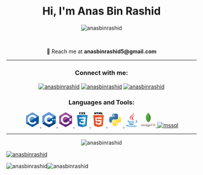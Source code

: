 <h1 align="center">Hi, I'm Anas Bin Rashid</h1>
<p align="center"> <img src="https://miro.medium.com/v2/resize:fit:996/0*sp42a5GmqT_VavSq.gif" alt="anasbinrashid" /> </p>
<br>
<p align="center">🎯 Reach me at <strong>anasbinrashid5@gmail.com</strong></p>
<hr>

<h3 align="center">Connect with me:</h3>
<p align="center">
<a href="https://linkedin.com/in/anasbinrashid" target="blank"><img align="center" src="https://raw.githubusercontent.com/rahuldkjain/github-profile-readme-generator/master/src/images/icons/Social/linked-in-alt.svg" alt="anasbinrashid" height="30" width="40" /></a>
<a href="https://www.hackerrank.com/anasbinrashid5" target="blank"><img align="center" src="https://raw.githubusercontent.com/rahuldkjain/github-profile-readme-generator/master/src/images/icons/Social/hackerrank.svg" alt="anasbinrashid" height="30" width="40" /></a>
<a href="https://www.leetcode.com/anasbinrashid" target="blank"><img align="center" src="https://raw.githubusercontent.com/rahuldkjain/github-profile-readme-generator/master/src/images/icons/Social/leet-code.svg" alt="anasbinrashid" height="30" width="40" /></a>
</p>

<h3 align="center">Languages and Tools:</h3>
<p align="center"> <a href="https://www.cprogramming.com/" target="_blank" rel="noreferrer"> <img src="https://raw.githubusercontent.com/devicons/devicon/master/icons/c/c-original.svg" alt="c" width="40" height="40"/> </a> <a href="https://www.w3schools.com/cpp/" target="_blank" rel="noreferrer"> <img src="https://raw.githubusercontent.com/devicons/devicon/master/icons/cplusplus/cplusplus-original.svg" alt="cplusplus" width="40" height="40"/> </a> <a href="https://www.w3schools.com/cs/" target="_blank" rel="noreferrer"> <img src="https://raw.githubusercontent.com/devicons/devicon/master/icons/csharp/csharp-original.svg" alt="csharp" width="40" height="40"/> </a> <a href="https://www.w3schools.com/css/" target="_blank" rel="noreferrer"> <img src="https://raw.githubusercontent.com/devicons/devicon/master/icons/css3/css3-original-wordmark.svg" alt="css3" width="40" height="40"/> </a> <a href="https://www.w3.org/html/" target="_blank" rel="noreferrer"> <img src="https://raw.githubusercontent.com/devicons/devicon/master/icons/html5/html5-original-wordmark.svg" alt="html5" width="40" height="40"/> </a> <a href="https://www.python.org" target="_blank" rel="noreferrer"> <img src="https://raw.githubusercontent.com/devicons/devicon/master/icons/python/python-original.svg" alt="python" width="40" height="40"/> </a> <img src="https://raw.githubusercontent.com/devicons/devicon/master/icons/java/java-original.svg" alt="java" width="40" height="40"/>
<a href="https://www.mongodb.com/" target="_blank" rel="noreferrer"> <img src="https://raw.githubusercontent.com/devicons/devicon/master/icons/mongodb/mongodb-original-wordmark.svg" alt="mongodb" width="40" height="40"/> </a> <a href="https://www.microsoft.com/en-us/sql-server" target="_blank" rel="noreferrer"> <img src="https://www.svgrepo.com/show/303229/microsoft-sql-server-logo.svg" alt="mssql" width="40" height="40"/> </a>
</p>

<hr>

<p align="center"> <img src="https://komarev.com/ghpvc/?username=anasbinrashid&label=Profile%20views&color=0e75b6&style=flat" alt="anasbinrashid" /> </p>

<p align="left"> <a href="https://github.com/ryo-ma/github-profile-trophy"><img src="https://github-profile-trophy.vercel.app/?username=anasbinrashid" alt="anasbinrashid" /></a> </p>

<p><img align="left" src="https://github-readme-streak-stats.herokuapp.com/?user=anasbinrashid&" alt="anasbinrashid" /></p>
<p><img align="left" src="https://github-readme-stats.vercel.app/api/top-langs?username=anasbinrashid&show_icons=true&locale=en&layout=compact" alt="anasbinrashid" /></p>

